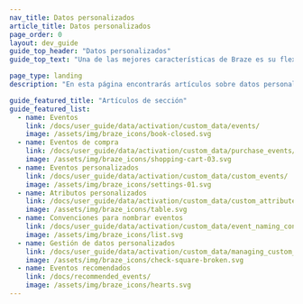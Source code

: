```yaml
---
nav_title: Datos personalizados
article_title: Datos personalizados
page_order: 0
layout: dev_guide
guide_top_header: "Datos personalizados"
guide_top_text: "Una de las mejores características de Braze es su flexibilidad: puedes configurar datos personalizados en tu aplicación y enviarlos a Braze junto con sus métricas asociadas. Comprueba cómo visitando los siguientes artículos."

page_type: landing
description: "En esta página encontrarás artículos sobre datos personalizados. Aquí puedes encontrar recursos sobre convenciones de nomenclatura de eventos, eventos y atributos del cliente, eventos de compra, bloqueo de datos de clientes y mucho más."

guide_featured_title: "Artículos de sección"
guide_featured_list:
  - name: Eventos
    link: /docs/user_guide/data/activation/custom_data/events/
    image: /assets/img/braze_icons/book-closed.svg
  - name: Eventos de compra
    link: /docs/user_guide/data/activation/custom_data/purchase_events/
    image: /assets/img/braze_icons/shopping-cart-03.svg
  - name: Eventos personalizados
    link: /docs/user_guide/data/activation/custom_data/custom_events/
    image: /assets/img/braze_icons/settings-01.svg
  - name: Atributos personalizados
    link: /docs/user_guide/data/activation/custom_data/custom_attributes/
    image: /assets/img/braze_icons/table.svg
  - name: Convenciones para nombrar eventos
    link: /docs/user_guide/data/activation/custom_data/event_naming_conventions/
    image: /assets/img/braze_icons/list.svg
  - name: Gestión de datos personalizados
    link: /docs/user_guide/data/activation/custom_data/managing_custom_data/
    image: /assets/img/braze_icons/check-square-broken.svg
  - name: Eventos recomendados
    link: /docs/recommended_events/
    image: /assets/img/braze_icons/hearts.svg
---
```

